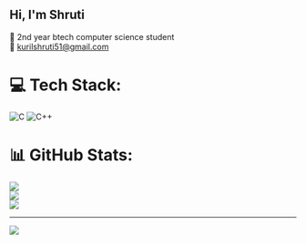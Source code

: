 ## Hi, I'm Shruti 
:memo: 2nd year btech computer science student<br/>
:email: kurilshruti51@gmail.com<br/>

 
# 💻 Tech Stack:
![C](https://img.shields.io/badge/c-%2300599C.svg?style=for-the-badge&logo=c&logoColor=white) ![C++](https://img.shields.io/badge/c++-%2300599C.svg?style=for-the-badge&logo=c%2B%2B&logoColor=white)
# 📊 GitHub Stats:
![](https://github-readme-stats.vercel.app/api?username=Shruti3060&theme=merko&hide_border=false&include_all_commits=false&count_private=false)<br/>
![](https://nirzak-streak-stats.vercel.app/?user=Shruti3060&theme=merko&hide_border=false)<br/>
![](https://github-readme-stats.vercel.app/api/top-langs/?username=Shruti3060&theme=merko&hide_border=false&include_all_commits=false&count_private=false&layout=compact)

---
[![](https://visitcount.itsvg.in/api?id=Shruti3060&icon=0&color=11)](https://visitcount.itsvg.in)

<!-- Proudly created with GPRM ( https://gprm.itsvg.in ) -->
